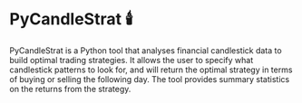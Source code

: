 # PyCandleStrat 🕯️

PyCandleStrat is a Python tool that analyses financial candlestick data to build optimal trading strategies.
It allows the user to specify what candlestick patterns to look for,
and will return the optimal strategy in terms of buying or selling the following day.
The tool provides summary statistics on the returns from the strategy.